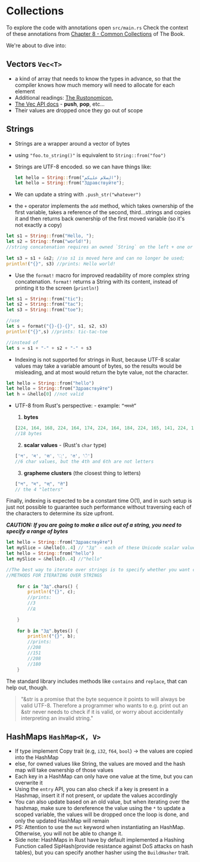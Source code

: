 # Collections

To explore the code with annotations open `src/main.rs`
Check the context of these annotations from [Chapter 8 - Common Collections](https://rust-book.cs.brown.edu/ch08-00-common-collections.html) of The Book.

We're about to dive into:

## Vectors `Vec<T>`

- a kind of array that needs to know the types in advance, so that the compiler knows how much memory will need to allocate for each element
- Additional readings: [The Rustonomicon](https://doc.rust-lang.org/nomicon/vec/vec.html),
- [The Vec API docs](https://doc.rust-lang.org/std/vec/struct.Vec.html) - **push**, **pop**, etc...
- Their values are dropped once they go out of scope

## Strings

- Strings are a wrapper around a vector of bytes

- using `"foo.to_string()"` is equivalent to `String::from("foo")`
- Strings are UTF-8 encoded. so we can have things like:
  
  ```rust
  let hello = String::from("السلام عليكم");
  let hello = String::from("Здравствуйте");
  ```
  
- We can update a string with `.push_str("whatever")`
- the `+` operator implements the `add` method, which takes ownership of the first variable, takes a reference of the second, third...strings and copies it and then returns back ownership of the first moved variable (so it's not exactly a copy)

```rust
let s1 = String::from("Hello, ");
let s2 = String::from("world!");
//string concatenation requires an owned `String` on the left + one or more references to a String on the right
    
let s3 = s1 + &s2; //so s1 is moved here and can no longer be used;
println!("{}", s3) //prints: Hello world!
```

- Use the `format!` macro for improved readability of more complex string concatenation. `format!` returns a String with its content, instead of printing it to the screen (`println!`)

```rust
let s1 = String::from("tic");
let s2 = String::from("tac");
let s3 = String::from("toe");

//use
let s = format("{}-{}-{}", s1, s2, s3)
println!("{}",s) //prints: tic-tac-toe

//instead of
let s = s1 + "-" + s2 + "-" + s3 
```

- Indexing is not supported for strings in Rust, because UTF-8 scalar values may take a variable amount of bytes, so the results would be misleading, and at most would return the byte value, not the character.

```rust
let hello = String::from("hello")
let hello = String::from("Здравствуйте")
let h = &hello[0] //not valid
```

- UTF-8 from Rust's perspective: - example: ` “नमस्ते” `
  1. **bytes**

    ```rust
    [224, 164, 168, 224, 164, 174, 224, 164, 184, 224, 165, 141, 224, 164, 164, 224, 165, 135]
    //18 bytes
    ```

  2. **scalar values** - (Rust's `char` type)

  ```rust
  ['न', 'म', 'स', '्', 'त', 'े']
  //6 char values, but the 4th and 6th are not letters
  ```
  
  3. **grapheme clusters** (the closest thing to letters)

  ```rust
  ["न", "म", "स्", "ते"]
  // the 4 "letters"
  ```
  
Finally, indexing is expected to be a constant time O(1), and in such setup is just not possible to guarantee such performance without traversing each of the characters to determine its size upfront.

***CAUTION: If you are going to make a slice out of a string, you need to specify a range of bytes***

```rust
let hello = String::from("Здравствуйте")
let mySlice = &hello[0..4] // "Зд" - each of these Unicode scalar values takes 2 bytes
let hello = String::from("hello")
let mySlice = &hello[0..4] //"hello"

//The best way to iterate over strings is to specify whether you want characters or bytes
//METHODS FOR ITERATING OVER STRINGS
    
    for c in "Зд".chars() {
        println!("{}", c);
        //prints: 
        //3 
        //д
        
    }
    
    for b in "Зд".bytes() {
        println!("{}", b);
        //prints:
        //208
        //151
        //208
        //180
    }
```

The standard library includes methods like `contains` and `replace`, that can help out, though.

>"&str is a promise that the byte sequence it points to will always be valid UTF-8. Therefore a programmer who wants to e.g. print out an &str never needs to check if it is valid, or worry about accidentally interpreting an invalid string."

## HashMaps `HashMap<K, V>`

- If type implement Copy trait (e.g, `i32`, `f64`, `bool`) -> the values are copied into the HashMap
- else, for owned values like String, the values are moved and the hash map will take ownership of those values
- Each key in a HashMap can only have one value at the time, but you can overwrite it
- Using the `entry` API, you can also check if a key is present in a Hashmap, insert it if not present, or update the values accordingly
- You can also update based on an old value, but when iterating over the hashmap, make sure to dereference the value using the `*` to update a scoped variable, the values will be dropped once the loop is done, and only the updated HashMap will remain
- PS: Attention to use the `mut` keyword when instantiating an HashMap. Otherwise, you will not be able to change it.
- Side note: HashMaps in Rust have by default implemented a Hashing Function called SipHash(provide resistance against DoS attacks on hash tables), but you can specify another hasher using the `BuildHasher` trait.
  